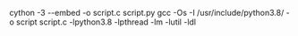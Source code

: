 cython -3 --embed -o script.c script.py
gcc -Os -I /usr/include/python3.8/ -o script script.c -lpython3.8 -lpthread -lm -lutil -ldl

